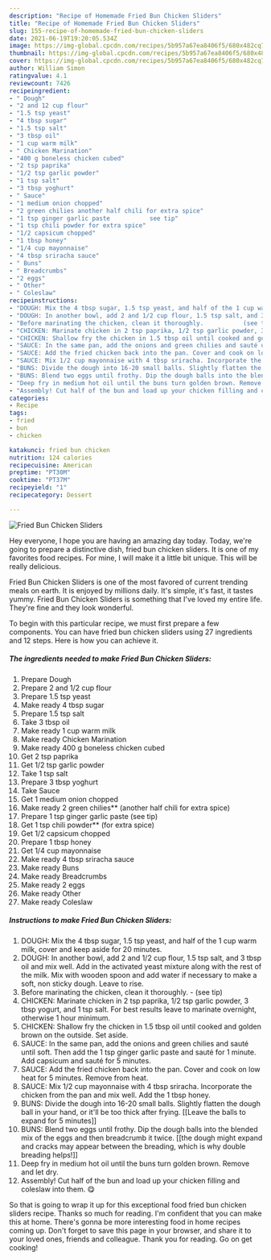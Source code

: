 ```yaml
---
description: "Recipe of Homemade Fried Bun Chicken Sliders"
title: "Recipe of Homemade Fried Bun Chicken Sliders"
slug: 155-recipe-of-homemade-fried-bun-chicken-sliders
date: 2021-06-19T19:20:05.534Z
image: https://img-global.cpcdn.com/recipes/5b957a67ea8406f5/680x482cq70/fried-bun-chicken-sliders-recipe-main-photo.jpg
thumbnail: https://img-global.cpcdn.com/recipes/5b957a67ea8406f5/680x482cq70/fried-bun-chicken-sliders-recipe-main-photo.jpg
cover: https://img-global.cpcdn.com/recipes/5b957a67ea8406f5/680x482cq70/fried-bun-chicken-sliders-recipe-main-photo.jpg
author: William Simon
ratingvalue: 4.1
reviewcount: 7426
recipeingredient:
- " Dough"
- "2 and 12 cup flour"
- "1.5 tsp yeast"
- "4 tbsp sugar"
- "1.5 tsp salt"
- "3 tbsp oil"
- "1 cup warm milk"
- " Chicken Marination"
- "400 g boneless chicken cubed"
- "2 tsp paprika"
- "1/2 tsp garlic powder"
- "1 tsp salt"
- "3 tbsp yoghurt"
- " Sauce"
- "1 medium onion chopped"
- "2 green chilies another half chili for extra spice"
- "1 tsp ginger garlic paste           see tip"
- "1 tsp chili powder for extra spice"
- "1/2 capsicum chopped"
- "1 tbsp honey"
- "1/4 cup mayonnaise"
- "4 tbsp sriracha sauce"
- " Buns"
- " Breadcrumbs"
- "2 eggs"
- " Other"
- " Coleslaw"
recipeinstructions:
- "DOUGH: Mix the 4 tbsp sugar, 1.5 tsp yeast, and half of the 1 cup warm milk, cover and keep aside for 20 minutes."
- "DOUGH: In another bowl, add 2 and 1/2 cup flour, 1.5 tsp salt, and 3 tbsp oil and mix well. Add in the activated yeast mixture along with the rest of the milk. Mix with wooden spoon and add water if necessary to make a soft, non sticky dough. Leave to rise."
- "Before marinating the chicken, clean it thoroughly.           (see tip)"
- "CHICKEN: Marinate chicken in 2 tsp paprika, 1/2 tsp garlic powder, 3 tbsp yogurt, and 1 tsp salt. For best results leave to marinate overnight, otherwise 1 hour minimum."
- "CHICKEN: Shallow fry the chicken in 1.5 tbsp oil until cooked and golden brown on the outside. Set aside."
- "SAUCE: In the same pan, add the onions and green chilies and sauté until soft. Then add the 1 tsp ginger garlic paste and sauté for 1 minute. Add capsicum and sauté for 5 minutes."
- "SAUCE: Add the fried chicken back into the pan. Cover and cook on low heat for 5 minutes. Remove from heat."
- "SAUCE: Mix 1/2 cup mayonnaise with 4 tbsp sriracha. Incorporate the chicken from the pan and mix well. Add the 1 tbsp honey."
- "BUNS: Divide the dough into 16-20 small balls. Slightly flatten the dough ball in your hand, or it&#39;ll be too thick after frying. [[Leave the balls to expand for 5 minutes]]"
- "BUNS: Blend two eggs until frothy. Dip the dough balls into the blended mix of the eggs and then breadcrumb it twice. [[the dough might expand and cracks may appear between the breading, which is why double breading helps!]]"
- "Deep fry in medium hot oil until the buns turn golden brown. Remove and let dry."
- "Assembly! Cut half of the bun and load up your chicken filling and coleslaw into them. 😋"
categories:
- Recipe
tags:
- fried
- bun
- chicken

katakunci: fried bun chicken 
nutrition: 124 calories
recipecuisine: American
preptime: "PT30M"
cooktime: "PT37M"
recipeyield: "1"
recipecategory: Dessert

---
```



![Fried Bun Chicken Sliders](https://img-global.cpcdn.com/recipes/5b957a67ea8406f5/680x482cq70/fried-bun-chicken-sliders-recipe-main-photo.jpg)

Hey everyone, I hope you are having an amazing day today. Today, we're going to prepare a distinctive dish, fried bun chicken sliders. It is one of my favorites food recipes. For mine, I will make it a little bit unique. This will be really delicious.



Fried Bun Chicken Sliders is one of the most favored of current trending meals on earth. It is enjoyed by millions daily. It's simple, it's fast, it tastes yummy. Fried Bun Chicken Sliders is something that I've loved my entire life. They're fine and they look wonderful.


To begin with this particular recipe, we must first prepare a few components. You can have fried bun chicken sliders using 27 ingredients and 12 steps. Here is how you can achieve it.

<!--inarticleads1-->

##### The ingredients needed to make Fried Bun Chicken Sliders:

1. Prepare  Dough
1. Prepare 2 and 1/2 cup flour
1. Prepare 1.5 tsp yeast
1. Make ready 4 tbsp sugar
1. Prepare 1.5 tsp salt
1. Take 3 tbsp oil
1. Make ready 1 cup warm milk
1. Make ready  Chicken Marination
1. Make ready 400 g boneless chicken cubed
1. Get 2 tsp paprika
1. Get 1/2 tsp garlic powder
1. Take 1 tsp salt
1. Prepare 3 tbsp yoghurt
1. Take  Sauce
1. Get 1 medium onion chopped
1. Make ready 2 green chilies** (another half chili for extra spice)
1. Prepare 1 tsp ginger garlic paste           (see tip)
1. Get 1 tsp chili powder** (for extra spice)
1. Get 1/2 capsicum chopped
1. Prepare 1 tbsp honey
1. Get 1/4 cup mayonnaise
1. Make ready 4 tbsp sriracha sauce
1. Make ready  Buns
1. Make ready  Breadcrumbs
1. Make ready 2 eggs
1. Make ready  Other
1. Make ready  Coleslaw




<!--inarticleads2-->

##### Instructions to make Fried Bun Chicken Sliders:

1. DOUGH: Mix the 4 tbsp sugar, 1.5 tsp yeast, and half of the 1 cup warm milk, cover and keep aside for 20 minutes.
1. DOUGH: In another bowl, add 2 and 1/2 cup flour, 1.5 tsp salt, and 3 tbsp oil and mix well. Add in the activated yeast mixture along with the rest of the milk. Mix with wooden spoon and add water if necessary to make a soft, non sticky dough. Leave to rise.
1. Before marinating the chicken, clean it thoroughly. -           (see tip)
1. CHICKEN: Marinate chicken in 2 tsp paprika, 1/2 tsp garlic powder, 3 tbsp yogurt, and 1 tsp salt. For best results leave to marinate overnight, otherwise 1 hour minimum.
1. CHICKEN: Shallow fry the chicken in 1.5 tbsp oil until cooked and golden brown on the outside. Set aside.
1. SAUCE: In the same pan, add the onions and green chilies and sauté until soft. Then add the 1 tsp ginger garlic paste and sauté for 1 minute. Add capsicum and sauté for 5 minutes.
1. SAUCE: Add the fried chicken back into the pan. Cover and cook on low heat for 5 minutes. Remove from heat.
1. SAUCE: Mix 1/2 cup mayonnaise with 4 tbsp sriracha. Incorporate the chicken from the pan and mix well. Add the 1 tbsp honey.
1. BUNS: Divide the dough into 16-20 small balls. Slightly flatten the dough ball in your hand, or it&#39;ll be too thick after frying. [[Leave the balls to expand for 5 minutes]]
1. BUNS: Blend two eggs until frothy. Dip the dough balls into the blended mix of the eggs and then breadcrumb it twice. [[the dough might expand and cracks may appear between the breading, which is why double breading helps!]]
1. Deep fry in medium hot oil until the buns turn golden brown. Remove and let dry.
1. Assembly! Cut half of the bun and load up your chicken filling and coleslaw into them. 😋




So that is going to wrap it up for this exceptional food fried bun chicken sliders recipe. Thanks so much for reading. I'm confident that you can make this at home. There's gonna be more interesting food in home recipes coming up. Don't forget to save this page in your browser, and share it to your loved ones, friends and colleague. Thank you for reading. Go on get cooking!

